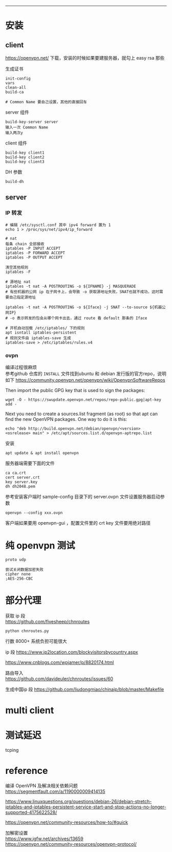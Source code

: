 

---

# 安装
## client

<https://openvpn.net/>  下载，安装的时候如果要建服务器，就勾上 easy rsa 那些

生成证书
```
init-config
vars
clean-all
build-ca

# Common Name 要自己设置，其他的直接回车
```
server 组件
```
build-key-server server
输入一次 Common Name
输入两次y
```
client 组件
```
build-key client1
build-key client2
build-key client3
```
DH 参数
```
build-dh
```

## server
### IP 转发
```
# 编辑 /etc/sysctl.conf 其中 ipv4 forward 置为 1
echo 1 > /proc/sys/net/ipv4/ip_forward

# nat
每条 chain 全部接收
iptables -P INPUT ACCEPT
iptables -P FORWARD ACCEPT
iptables -P OUTPUT ACCEPT

清空其他规则
iptables -F

# 源地址 nat
iptables -t nat -A POSTROUTING -o ${IFNAME} -j MASQUERADE
# 有些机器的公网 ip 在子网卡上，会导致 -o 获取源地址失败，SNAT也就不成功，这时需要自己指定源地址

iptables -t nat -A POSTROUTING -o ${Iface} -j SNAT --to-source ${机器公网IP}
# -o 表示转发的包会从哪个网卡出去，通过 route 看 default 那条的 Iface

# 开机自动加载 /etc/iptables/ 下的规则
apt isntall iptables-persistent
# 规则文件由 iptables-save 生成
iptables-save > /etc/iptables/rules.v4
```

### ovpn
编译过程很麻烦  
参考github 仓库的 `INSTALL` 文件找到ubuntu 和 debian 发行版的官方repo，说明如下
<https://community.openvpn.net/openvpn/wiki/OpenvpnSoftwareRepos>  

Then import the public GPG key that is used to sign the packages:
```
wget -O - https://swupdate.openvpn.net/repos/repo-public.gpg|apt-key add -
```

Next you need to create a sources.list fragment (as root) so that apt can find the new OpenVPN packages. One way to do it is this:
```
echo "deb http://build.openvpn.net/debian/openvpn/<version> <osrelease> main" > /etc/apt/sources.list.d/openvpn-aptrepo.list
```
安装
```
apt update & apt install openvpn
```

服务器端需要下面的文件
```
ca ca.crt
cert server.crt
key server.key
dh dh2048.pem
```

参考安装客户端时 sample-config 目录下的 server.ovpn 文件设置服务器启动参数

```
openvpn --config xxx.ovpn
```

客户端如果要用  openvpn-gui ，配置文件里的 crt key 文件要用绝对路径

# 纯 openvpn 测试

```
proto udp

尝试关闭数据加密失败
cipher none
;AES-256-CBC
```

# 部分代理
获取 ip 段  
<https://github.com/fivesheep/chnroutes>  

```
python chnroutes.py
```
行数 8000+ 系统负担可能很大

ip 段
<https://www.ip2location.com/blockvisitorsbycountry.aspx>

<https://www.cnblogs.com/wpjamer/p/8820174.html>  

路由导入  
<https://github.com/davideuler/chnroutes/issues/60>  

生成中国ip 段
<https://github.com/liudongmiao/chinaip/blob/master/Makefile>  

# multi client

# 测试延迟
tcping 

# reference
编译 OpenVPN 及解决相关依赖问题  
<https://segmentfault.com/a/1190000009414135>  

<https://www.linuxquestions.org/questions/debian-26/debian-stretch-iptables-and-iptables-persistent-service-start-and-stop-actions-no-longer-supported-4175622528/>  

<https://openvpn.net/community-resources/how-to/#quick>  

加解密设置  
<https://www.igfw.net/archives/13659>  
<https://openvpn.net/community-resources/openvpn-protocol/>  
